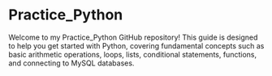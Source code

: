 # Practice_Python

Welcome to my Practice_Python GitHub repository! This guide is designed to help you get started with Python, covering fundamental concepts such as basic arithmetic operations, loops, lists, conditional statements, functions, and connecting to MySQL databases.
